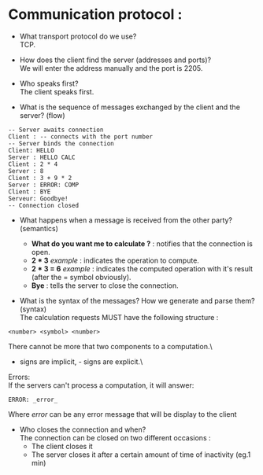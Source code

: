 # Communication protocol :

- What transport protocol do we use? \
TCP.

- How does the client find the server (addresses and ports)? \
We will enter the address manually and the port is 2205.

- Who speaks first? \
The client speaks first.

- What is the sequence of messages exchanged by the client and the server? (flow)
``` 
-- Server awaits connection
Client : -- connects with the port number
-- Server binds the connection
Client: HELLO
Server : HELLO CALC
Client : 2 * 4
Server : 8
Client : 3 + 9 * 2
Server : ERROR: COMP
Client : BYE
Serveur: Goodbye!
-- Connection closed
```
- What happens when a message is received from the other party? (semantics)
    - **What do you want me to calculate ?** : notifies that the connection is open.
    - **2 * 3** *example* : indicates the operation to compute.
    - **2 * 3 = 6** *example* : indicates the computed operation with it's result (after the = symbol obviously).
    - **Bye** : tells the server to close the connection.

- What is the syntax of the messages? How we generate and parse them? (syntax) \
The calculation requests MUST have the following structure : 
``` 
<number> <symbol> <number>
```
There cannot be more that two components to a computation.\
+ signs are implicit, - signs are explicit.\

Errors:\
If the servers can't process a computation, it will answer:
```
ERROR: _error_
```
Where _error_ can be any error message that will be display to the client

- Who closes the connection and when? \
The connection can be closed on two different occasions :
    - The client closes it
    - The server closes it after a certain amount of time of inactivity (eg.1 min)
